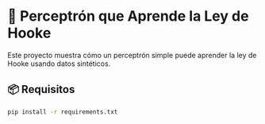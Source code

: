 # 🧠 Perceptrón que Aprende la Ley de Hooke

Este proyecto muestra cómo un perceptrón simple puede aprender la ley de Hooke usando datos sintéticos.

## 📦 Requisitos

```bash
pip install -r requirements.txt
